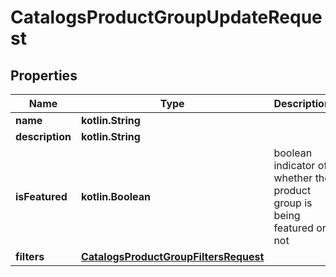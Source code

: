 
# CatalogsProductGroupUpdateRequest

## Properties
| Name | Type | Description | Notes |
| ------------ | ------------- | ------------- | ------------- |
| **name** | **kotlin.String** |  |  [optional] |
| **description** | **kotlin.String** |  |  [optional] |
| **isFeatured** | **kotlin.Boolean** | boolean indicator of whether the product group is being featured or not |  [optional] |
| **filters** | [**CatalogsProductGroupFiltersRequest**](CatalogsProductGroupFiltersRequest.md) |  |  [optional] |



